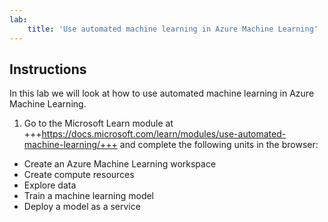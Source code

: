 ```yaml
---
lab:
    title: 'Use automated machine learning in Azure Machine Learning'
---
```


## Instructions
In this lab we will look at how to use automated machine learning in Azure Machine Learning.

1.	Go to the Microsoft Learn module at +++https://docs.microsoft.com/learn/modules/use-automated-machine-learning/+++ and complete the following units in the browser: 

- Create an Azure Machine Learning workspace
- Create compute resources
- Explore data
- Train a machine learning model 
- Deploy a model as a service 

